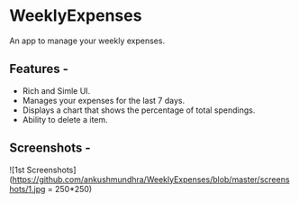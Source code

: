 
# WeeklyExpenses
An app to manage your weekly expenses.

## Features -
* Rich and Simle UI.
* Manages your expenses for the last 7 days.
* Displays a chart that shows the percentage of total spendings.
* Ability to delete a item.

## Screenshots - 
![1st Screenshots](https://github.com/ankushmundhra/WeeklyExpenses/blob/master/screenshots/1.jpg = 250*250)

